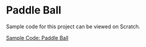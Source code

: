 # Paddle Ball

Sample code for this project can be viewed on Scratch.

[Sample Code: Paddle Ball](https://scratch.mit.edu/projects/137488595/)
